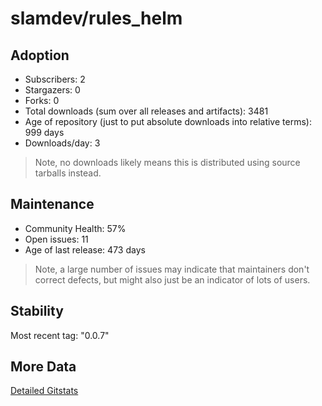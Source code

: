 # slamdev/rules_helm

## Adoption

- Subscribers: 2
- Stargazers: 0
- Forks: 0
- Total downloads (sum over all releases and artifacts): 3481
- Age of repository (just to put absolute downloads into relative terms): 999 days
- Downloads/day: 3

> Note, no downloads likely means this is distributed using source tarballs instead.

## Maintenance

- Community Health: 57%
- Open issues: 11
- Age of last release: 473 days

> Note, a large number of issues may indicate that maintainers don't correct defects, but might also
> just be an indicator of lots of users.

## Stability

Most recent tag: "0.0.7"

## More Data

[Detailed Gitstats](/bazel-catalog/gitstats/slamdev/rules_helm)

